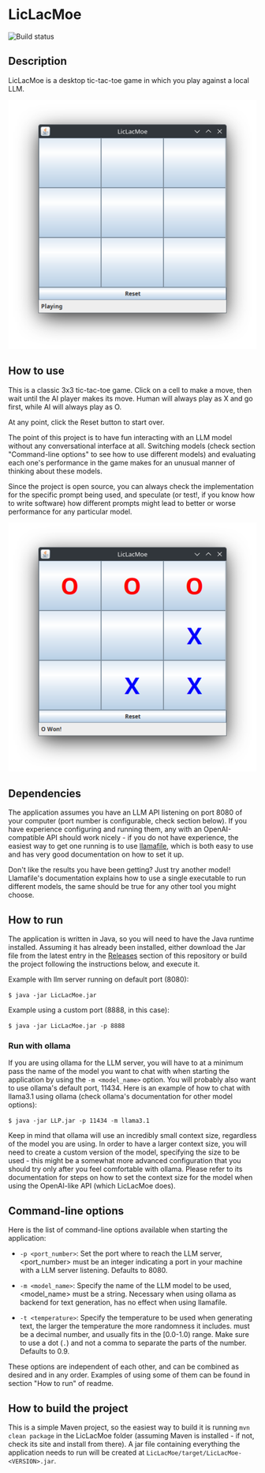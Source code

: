 # LicLacMoe

![Build status](https://github.com/ceccon-t/LicLacMoe/actions/workflows/main-workflow.yml/badge.svg "Build status")


## Description

LicLacMoe is a desktop tic-tac-toe game in which you play against a local LLM.

![Start of a match](https://raw.githubusercontent.com/ceccon-t/LicLacMoe/main/images/LicLacMoe_v1-0-0_sc0.png "Start of a match")


## How to use

This is a classic 3x3 tic-tac-toe game. Click on a cell to make a move, then wait until the AI player makes its move. Human will always play as X and go first, while AI will always play as O.

At any point, click the Reset button to start over.

The point of this project is to have fun interacting with an LLM model without any conversational interface at all. Switching models (check section "Command-line options" to see how to use different models) and evaluating each one's performance in the game makes for an unusual manner of thinking about these models.

Since the project is open source, you can always check the implementation for the specific prompt being used, and speculate (or test!, if you know how to write software) how different prompts might lead to better or worse performance for any particular model.

![End of a match](https://raw.githubusercontent.com/ceccon-t/LicLacMoe/main/images/LicLacMoe_v1-0-0_sc1.png "End of a match")


## Dependencies

The application assumes you have an LLM API listening on port 8080 of your computer (port number is configurable, check section below). If you have experience configuring and running them, any with an OpenAI-compatible API should work nicely - if you do not have experience, the easiest way to get one running is to use [llamafile](https://github.com/mozilla-Ocho/llamafile), which is both easy to use and has very good documentation on how to set it up.

Don't like the results you have been getting? Just try another model! Llamafile's documentation explains how to use a single executable to run different models, the same should be true for any other tool you might choose.


## How to run

The application is written in Java, so you will need to have the Java runtime installed. Assuming it has already been installed, either download the Jar file from the latest entry in the [Releases](https://github.com/ceccon-t/LicLacMoe/releases) section of this repository or build the project following the instructions below, and execute it.

Example with llm server running on default port (8080):

`$ java -jar LicLacMoe.jar`

Example using a custom port (8888, in this case):

`$ java -jar LicLacMoe.jar -p 8888`

### Run with ollama

If you are using ollama for the LLM server, you will have to at a minimum pass the name of the model you want to chat with when starting the application by using the `-m <model_name>` option. You will probably also want to use ollama's default port, 11434. Here is an example of how to chat with llama3.1 using ollama (check ollama's documentation for other model options):

`$ java -jar LLP.jar -p 11434 -m llama3.1`

Keep in mind that ollama will use an incredibly small context size, regardless of the model you are using. In order to have a larger context size, you will need to create a custom version of the model, specifying the size to be used - this might be a somewhat more advanced configuration that you should try only after you feel comfortable with ollama. Please refer to its documentation for steps on how to set the context size for the model when using the OpenAI-like API (which LicLacMoe does).


## Command-line options

Here is the list of command-line options available when starting the application:

- `-p <port_number>`: Set the port where to reach the LLM server, <port_number> must be an integer indicating a port in your machine with a LLM server listening. Defaults to 8080.

- `-m <model_name>`: Specify the name of the LLM model to be used, <model_name> must be a string. Necessary when using ollama as backend for text generation, has no effect when using llamafile.

- `-t <temperature>`: Specify the temperature to be used when generating text, the larger the temperature the more randomness it includes. <temperature> must be a decimal number, and usually fits in the [0.0-1.0) range. Make sure to use a dot (`.`) and not a comma to separate the parts of the number. Defaults to 0.9.

These options are independent of each other, and can be combined as desired and in any order. Examples of using some of them can be found in section "How to run" of readme.


## How to build the project

This is a simple Maven project, so the easiest way to build it is running `mvn clean package` in the LicLacMoe folder (assuming Maven is installed - if not, check its site and install from there). A jar file containing everything the application needs to run will be created at `LicLacMoe/target/LicLacMoe-<VERSION>.jar`.

